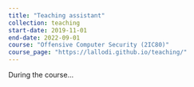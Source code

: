 ```yaml
---
title: "Teaching assistant"
collection: teaching
start-date: 2019-11-01
end-date: 2022-09-01
course: "Offensive Computer Security (2IC80)"
course_page: "https://lallodi.github.io/teaching/"
---
```


During the course...
